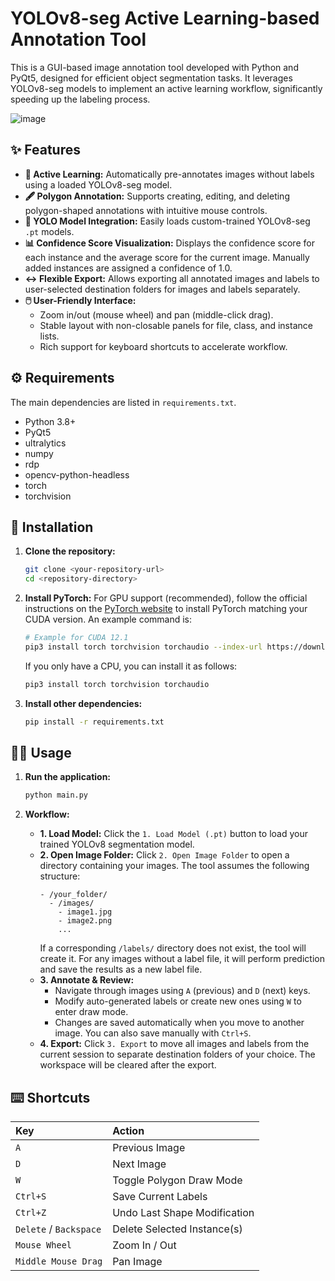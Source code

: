 # YOLOv8-seg Active Learning-based Annotation Tool

This is a GUI-based image annotation tool developed with Python and PyQt5, designed for efficient object segmentation tasks. It leverages YOLOv8-seg models to implement an active learning workflow, significantly speeding up the labeling process.

![image](https://github.com/user-attachments/assets/b3f73189-7153-4111-85ba-f1183a08e59b)


## ✨ Features

- **🧠 Active Learning:** Automatically pre-annotates images without labels using a loaded YOLOv8-seg model.
- **🖋️ Polygon Annotation:** Supports creating, editing, and deleting polygon-shaped annotations with intuitive mouse controls.
- **🤖 YOLO Model Integration:** Easily loads custom-trained YOLOv8-seg `.pt` models.
- **📊 Confidence Score Visualization:** Displays the confidence score for each instance and the average score for the current image. Manually added instances are assigned a confidence of 1.0.
- **↔️ Flexible Export:** Allows exporting all annotated images and labels to user-selected destination folders for images and labels separately.
- **🖱️ User-Friendly Interface:**
  - Zoom in/out (mouse wheel) and pan (middle-click drag).
  - Stable layout with non-closable panels for file, class, and instance lists.
  - Rich support for keyboard shortcuts to accelerate workflow.

## ⚙️ Requirements

The main dependencies are listed in `requirements.txt`.

- Python 3.8+
- PyQt5
- ultralytics
- numpy
- rdp
- opencv-python-headless
- torch
- torchvision

## 🚀 Installation

1.  **Clone the repository:**
    ```bash
    git clone <your-repository-url>
    cd <repository-directory>
    ```

2.  **Install PyTorch:**
    For GPU support (recommended), follow the official instructions on the [PyTorch website](https://pytorch.org/get-started/locally/) to install PyTorch matching your CUDA version. An example command is:
    ```bash
    # Example for CUDA 12.1
    pip3 install torch torchvision torchaudio --index-url https://download.pytorch.org/whl/cu121
    ```
    If you only have a CPU, you can install it as follows:
    ```bash
    pip3 install torch torchvision torchaudio
    ```

3.  **Install other dependencies:**
    ```bash
    pip install -r requirements.txt
    ```

## 🏃‍♂️ Usage

1.  **Run the application:**
    ```bash
    python main.py
    ```

2.  **Workflow:**
    - **1. Load Model:** Click the `1. Load Model (.pt)` button to load your trained YOLOv8 segmentation model.
    - **2. Open Image Folder:** Click `2. Open Image Folder` to open a directory containing your images. The tool assumes the following structure:
      ```
      - /your_folder/
        - /images/
          - image1.jpg
          - image2.png
          ...
      ```
      If a corresponding `/labels/` directory does not exist, the tool will create it. For any images without a label file, it will perform prediction and save the results as a new label file.
    - **3. Annotate & Review:**
      - Navigate through images using `A` (previous) and `D` (next) keys.
      - Modify auto-generated labels or create new ones using `W` to enter draw mode.
      - Changes are saved automatically when you move to another image. You can also save manually with `Ctrl+S`.
    - **4. Export:** Click `3. Export` to move all images and labels from the current session to separate destination folders of your choice. The workspace will be cleared after the export.

## ⌨️ Shortcuts

| Key | Action |
| :--- | :--- |
| `A` | Previous Image |
| `D` | Next Image |
| `W` | Toggle Polygon Draw Mode |
| `Ctrl+S` | Save Current Labels |
| `Ctrl+Z` | Undo Last Shape Modification |
| `Delete` / `Backspace` | Delete Selected Instance(s) |
| `Mouse Wheel` | Zoom In / Out |
| `Middle Mouse Drag` | Pan Image |

